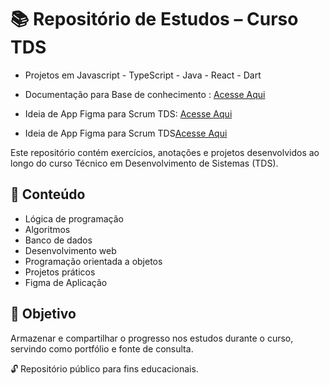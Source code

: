 
# 📚 Repositório de Estudos – Curso TDS

- Projetos em Javascript - TypeScript - Java - React - Dart

- Documentação para Base de conhecimento : [Acesse Aqui](https://www.notion.so/BASE-DE-CONHECIMENTO-1f442b2458b480508b66da5afd560743)

- Ideia de App Figma para Scrum TDS: [Acesse Aqui](https://github.com/SidneiAJr/TDS_2025/blob/main/UC1/Figman/descricaoapp.md)

- Ideia de App Figma para Scrum TDS[Acesse Aqui](https://www.figma.com/design/55f0D7VEo7E7MQFKCPWmZ0/Esbo%C3%A7o-de-Leitor-de-PDF?node-id=0-1&p=f&t=roBtaLqtjUDP6fzg-0)

Este repositório contém exercícios, anotações e projetos desenvolvidos ao longo do curso Técnico em Desenvolvimento de Sistemas (TDS).

## 🧩 Conteúdo

- Lógica de programação
- Algoritmos
- Banco de dados
- Desenvolvimento web
- Programação orientada a objetos
- Projetos práticos
- Figma de Aplicação

## 📌 Objetivo

Armazenar e compartilhar o progresso nos estudos durante o curso, servindo como portfólio e fonte de consulta.

🔓 Repositório público para fins educacionais.
